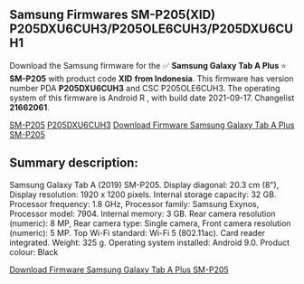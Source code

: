 <h2>Samsung Firmwares SM-P205(XID) P205DXU6CUH3/P205OLE6CUH3/P205DXU6CUH1</h2>
Download the Samsung firmware for the ✅ <strong>Samsung Galaxy Tab A Plus </strong> ⭐ <strong>SM-P205</strong> with product code <strong>XID</strong> <strong> from Indonesia</strong>. This firmware has version number PDA <strong>P205DXU6CUH3</strong> and CSC P205OLE6CUH3. The operating system of this firmware is Android R , with build date 2021-09-17. Changelist <strong>21662061</strong>.


[SM-P205](https://samfirm.shop/samsung/model/SM-P205)
[P205DXU6CUH3](https://samfirm.shop/samsung/pda/P205DXU6CUH3)
[Download Firmware Samsung Galaxy Tab A Plus SM-P205](https://samfirm.shop/samsung/firmware/457421)
<h2>Summary description:</h2>
<p>Samsung Galaxy Tab A (2019) SM-P205. Display diagonal: 20.3 cm (8"), Display resolution: 1920 x 1200 pixels. Internal storage capacity: 32 GB. Processor frequency: 1.8 GHz, Processor family: Samsung Exynos, Processor model: 7904. Internal memory: 3 GB. Rear camera resolution (numeric): 8 MP, Rear camera type: Single camera, Front camera resolution (numeric): 5 MP. Top Wi-Fi standard: Wi-Fi 5 (802.11ac). Card reader integrated. Weight: 325 g. Operating system installed: Android 9.0. Product colour: Black</p>


[Download Firmware Samsung Galaxy Tab A Plus SM-P205](https://samfirm.shop/samsung/firmware/457421)
